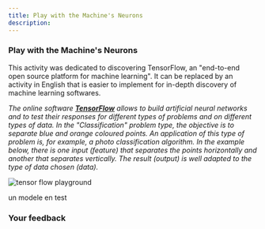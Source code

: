 ```yaml
---
title: Play with the Machine's Neurons
description:
---
```

### Play with the Machine's Neurons

This activity was dedicated to discovering TensorFlow, an "end-to-end open source platform for machine learning". It can be replaced by an activity in English that is easier to implement for in-depth discovery of machine learning softwares.

_The online software **[TensorFlow](https://www.tensorflow.org/overview/)** allows to build artificial neural networks and to test their responses for different types of problems and on different types of data. In the "Classification" problem type, the objective is to separate blue and orange coloured points. An application of this type of problem is, for example, a photo classification algorithm. In the example below, there is one input (feature) that separates the points horizontally and another that separates vertically. The result (output) is well adapted to the type of data chosen (data)._

![tensor flow playground](/static/tensor-flow.png)

un modele en test

### Your feedback
